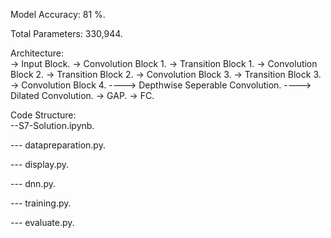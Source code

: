 Model Accuracy: 81 %. 

Total Parameters: 330,944. 

Architecture:  
-> Input Block. 
-> Convolution Block 1. 
-> Transition Block 1. 
-> Convolution Block 2. 
-> Transition Block 2. 
-> Convolution Block 3. 
-> Transition Block 3. 
-> Convolution Block 4. 
----> Depthwise Seperable Convolution. 
----> Dilated Convolution. 
-> GAP. 
-> FC. 

Code Structure:  
--S7-Solution.ipynb.

--- datapreparation.py.

--- display.py. 

--- dnn.py. 

--- training.py. 

--- evaluate.py. 

